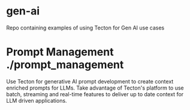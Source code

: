 # gen-ai
Repo containing examples of using Tecton for Gen AI use cases

# Prompt Management  ./prompt_management
Use Tecton for generative AI prompt development to create context enriched prompts for LLMs. Take advantage of Tecton's platform to use batch, streaming and real-time features to deliver up to date context for LLM driven applications.
